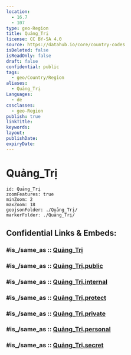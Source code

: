 ```yaml
---
location:
  - 16.7
  - 107
type: geo-Region
title: Quảng_Trị
license: CC BY-SA 4.0
source: https://datahub.io/core/country-codes
isDeleted: false
isReadOnly: false
draft: false
confidential: public
tags:
  - geo/Country/Region
aliases:
  - Quảng_Trị
Languages:
  - de
cssclasses:
  - geo-Region
publish: true
linkTitle:
keywords:
layout:
publishDate:
expiryDate:
---
```


# Quảng_Trị

```leaflet
id: Quảng_Trị
zoomFeatures: true 
minZoom: 2 
maxZoom: 18
geojsonFolder: ./Quảng_Trị/
markerFolder: ./Quảng_Trị/
```


## Confidential Links & Embeds: 

### #is_/same_as :: [Quảng_Trị](/_Standards/Earth/Continent/Asia/Asia~South~East/Vietnam/Provinces~Vietnam/Quảng_Trị.md) 

### #is_/same_as :: [Quảng_Trị.public](/_public/Earth/Continent/Asia/Asia~South~East/Vietnam/Provinces~Vietnam/Quảng_Trị.public.md) 

### #is_/same_as :: [Quảng_Trị.internal](/_internal/Earth/Continent/Asia/Asia~South~East/Vietnam/Provinces~Vietnam/Quảng_Trị.internal.md) 

### #is_/same_as :: [Quảng_Trị.protect](/_protect/Earth/Continent/Asia/Asia~South~East/Vietnam/Provinces~Vietnam/Quảng_Trị.protect.md) 

### #is_/same_as :: [Quảng_Trị.private](/_private/Earth/Continent/Asia/Asia~South~East/Vietnam/Provinces~Vietnam/Quảng_Trị.private.md) 

### #is_/same_as :: [Quảng_Trị.personal](/_personal/Earth/Continent/Asia/Asia~South~East/Vietnam/Provinces~Vietnam/Quảng_Trị.personal.md) 

### #is_/same_as :: [Quảng_Trị.secret](/_secret/Earth/Continent/Asia/Asia~South~East/Vietnam/Provinces~Vietnam/Quảng_Trị.secret.md)

